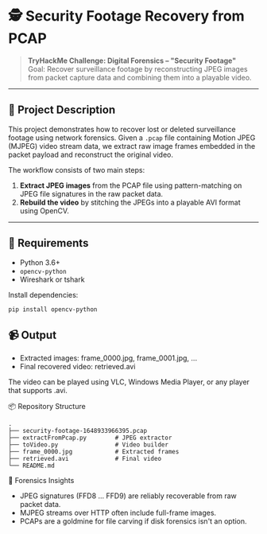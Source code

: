 # 🕵️ Security Footage Recovery from PCAP

> **TryHackMe Challenge: Digital Forensics – "Security Footage"**  
> Goal: Recover surveillance footage by reconstructing JPEG images from packet capture data and combining them into a playable video.

---

## 📁 Project Description

This project demonstrates how to recover lost or deleted surveillance footage using network forensics. Given a `.pcap` file containing Motion JPEG (MJPEG) video stream data, we extract raw image frames embedded in the packet payload and reconstruct the original video.

The workflow consists of two main steps:
1. **Extract JPEG images** from the PCAP file using pattern-matching on JPEG file signatures in the raw packet data.
2. **Rebuild the video** by stitching the JPEGs into a playable AVI format using OpenCV.

---

## 🧪 Requirements

- Python 3.6+
- `opencv-python`
- Wireshark or tshark 

Install dependencies:
```bash
pip install opencv-python
```

## 📹 Output
- Extracted images: frame_0000.jpg, frame_0001.jpg, ...
- Final recovered video: retrieved.avi

The video can be played using VLC, Windows Media Player, or any player that supports .avi.

📦 Repository Structure
```
.
├── security-footage-1648933966395.pcap
├── extractFromPcap.py        # JPEG extractor
├── toVideo.py                # Video builder
├── frame_0000.jpg            # Extracted frames
├── retrieved.avi             # Final video
└── README.md
```

🧠 Forensics Insights
- JPEG signatures (FFD8 ... FFD9) are reliably recoverable from raw packet data.
- MJPEG streams over HTTP often include full-frame images.
- PCAPs are a goldmine for file carving if disk forensics isn't an option.
